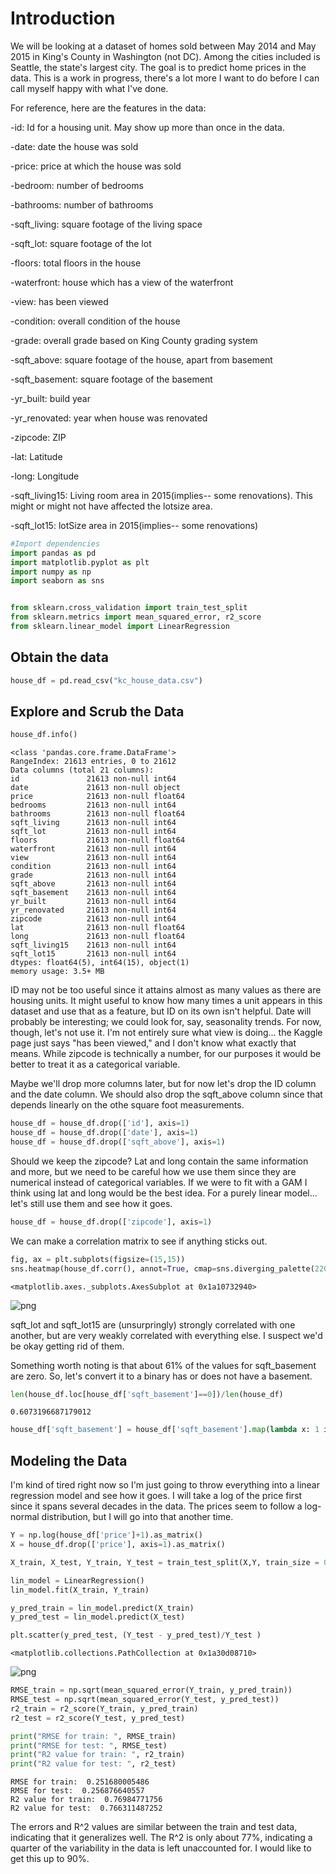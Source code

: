 
# Introduction

We will be looking at a dataset of homes sold between May 2014 and May 2015 in King's County in Washington (not DC). Among the cities included is Seattle, the state's largest city. The goal is to predict home prices in the data. This is a work in progress, there's a lot more I want to do before I can call myself happy with what I've done.

For reference, here are the features in the data:

-id: Id for a housing unit. May show up more than once in the data.

-date: date the house was sold

-price: price at which the house was sold

-bedroom: number of bedrooms

-bathrooms: number of bathrooms

-sqft_living: square footage of the living space

-sqft_lot: square footage of the lot

-floors: total floors in the house

-waterfront: house which has a view of the waterfront

-view: has been viewed

-condition: overall condition of the house

-grade: overall grade based on King County grading system

-sqft_above: square footage of the house, apart from basement

-sqft_basement: square footage of the basement

-yr_built: build year

-yr_renovated: year when house was renovated

-zipcode: ZIP

-lat: Latitude

-long: Longitude

-sqft_living15: Living room area in 2015(implies-- some renovations). This might or might not have affected the lotsize area.

-sqft_lot15: lotSize area in 2015(implies-- some renovations)



```python
#Import dependencies
import pandas as pd
import matplotlib.pyplot as plt
import numpy as np
import seaborn as sns


from sklearn.cross_validation import train_test_split
from sklearn.metrics import mean_squared_error, r2_score
from sklearn.linear_model import LinearRegression
```

## Obtain the data


```python
house_df = pd.read_csv("kc_house_data.csv")
```

## Explore and Scrub the Data


```python
house_df.info()
```

    <class 'pandas.core.frame.DataFrame'>
    RangeIndex: 21613 entries, 0 to 21612
    Data columns (total 21 columns):
    id               21613 non-null int64
    date             21613 non-null object
    price            21613 non-null float64
    bedrooms         21613 non-null int64
    bathrooms        21613 non-null float64
    sqft_living      21613 non-null int64
    sqft_lot         21613 non-null int64
    floors           21613 non-null float64
    waterfront       21613 non-null int64
    view             21613 non-null int64
    condition        21613 non-null int64
    grade            21613 non-null int64
    sqft_above       21613 non-null int64
    sqft_basement    21613 non-null int64
    yr_built         21613 non-null int64
    yr_renovated     21613 non-null int64
    zipcode          21613 non-null int64
    lat              21613 non-null float64
    long             21613 non-null float64
    sqft_living15    21613 non-null int64
    sqft_lot15       21613 non-null int64
    dtypes: float64(5), int64(15), object(1)
    memory usage: 3.5+ MB


ID may not be too useful since it attains almost as many values as there are housing units. It might useful to know how many times a unit appears in this dataset and use that as a feature, but ID on its own isn't helpful. Date will probably be interesting; we could look for, say, seasonality trends. For now, though, let's not use it. I'm not entirely sure what view is doing... the Kaggle page just says "has been viewed," and I don't know what exactly that means. While zipcode is technically a number, for our purposes it would be better to treat it as a categorical variable.

Maybe we'll drop more columns later, but for now let's drop the ID column and the date column. We should also drop the sqft_above column since that depends linearly on the othe square foot measurements.


```python
house_df = house_df.drop(['id'], axis=1)
house_df = house_df.drop(['date'], axis=1)
house_df = house_df.drop(['sqft_above'], axis=1)
```

Should we keep the zipcode? Lat and long contain the same information and more, but we need to be careful how we use them since they are numerical instead of categorical variables. If we were to fit with a GAM I think using lat and long would be the best idea. For a purely linear model... let's still use them and see how it goes.


```python
house_df = house_df.drop(['zipcode'], axis=1)
```

We can make a correlation matrix to see if anything sticks out.


```python
fig, ax = plt.subplots(figsize=(15,15))
sns.heatmap(house_df.corr(), annot=True, cmap=sns.diverging_palette(220, 10, as_cmap=True))
```




    <matplotlib.axes._subplots.AxesSubplot at 0x1a10732940>




![png](output_11_1.png)


sqft_lot and sqft_lot15 are (unsurpringly) strongly correlated with one another, but are very weakly correlated with everything else. I suspect we'd be okay getting rid of them.

Something worth noting is that about 61% of the values for sqft_basement are zero. So, let's convert it to a binary has or does not have a basement.


```python
len(house_df.loc[house_df['sqft_basement']==0])/len(house_df)
```




    0.6073196687179012




```python
house_df['sqft_basement'] = house_df['sqft_basement'].map(lambda x: 1 if x>0 else x)
```

## Modeling the Data
I'm kind of tired right now so I'm just going to throw everything into a linear regression model and see how it goes. I will take a log of the price first since it spans several decades in the data. The prices seem to follow a log-normal distribution, but I will go into that another time.


```python
Y = np.log(house_df['price']+1).as_matrix()
X = house_df.drop(['price'], axis=1).as_matrix()

X_train, X_test, Y_train, Y_test = train_test_split(X,Y, train_size = 0.7, random_state = 42)

lin_model = LinearRegression()
lin_model.fit(X_train, Y_train)

y_pred_train = lin_model.predict(X_train)
y_pred_test = lin_model.predict(X_test)
```


```python
plt.scatter(y_pred_test, (Y_test - y_pred_test)/Y_test )
```




    <matplotlib.collections.PathCollection at 0x1a30d08710>




![png](output_17_1.png)



```python
RMSE_train = np.sqrt(mean_squared_error(Y_train, y_pred_train))
RMSE_test = np.sqrt(mean_squared_error(Y_test, y_pred_test))
r2_train = r2_score(Y_train, y_pred_train)
r2_test = r2_score(Y_test, y_pred_test)

print("RMSE for train: ", RMSE_train)
print("RMSE for test: ", RMSE_test)
print("R2 value for train: ", r2_train)
print("R2 value for test: ", r2_test)
```

    RMSE for train:  0.251680005486
    RMSE for test:  0.256876640557
    R2 value for train:  0.76984771756
    R2 value for test:  0.766311487252


The errors and R^2 values are similar between the train and test data, indicating that it generalizes well. The R^2 is only about 77%, indicating a quarter of the variability in the data is left unaccounted for. I would like to get this up to 90%.
